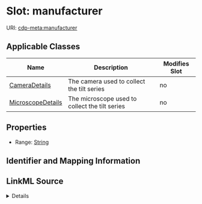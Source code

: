 # Slot: manufacturer

URI: [cdp-meta:manufacturer](metadatamanufacturer)



<!-- no inheritance hierarchy -->




## Applicable Classes

| Name | Description | Modifies Slot |
| --- | --- | --- |
[CameraDetails](CameraDetails.md) | The camera used to collect the tilt series |  no  |
[MicroscopeDetails](MicroscopeDetails.md) | The microscope used to collect the tilt series |  no  |







## Properties

* Range: [String](String.md)





## Identifier and Mapping Information








## LinkML Source

<details>
```yaml
name: manufacturer
alias: manufacturer
domain_of:
- CameraDetails
- MicroscopeDetails
range: string

```
</details>
